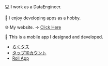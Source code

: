💻 I work as a DataEngineer.

📱 I enjoy developing apps as a hobby.

🌐 My website. -> [Click Here](https://takuma-blog-f550b6512c12.herokuapp.com/)

🍎 This is a mobile app I designed and developed.
- [らくタス](https://apps.apple.com/jp/app/%E3%82%89%E3%81%8F%E3%82%BF%E3%82%B9/id6738020289)
- [タップ10カウント](https://apps.apple.com/jp/app/%E3%82%BF%E3%83%83%E3%83%9710%E3%82%AB%E3%82%A6%E3%83%B3%E3%83%88/id6740076041)
- [Roll App](https://apps.apple.com/jp/app/%E3%83%AD%E3%83%BC%E3%83%AB%E3%82%A2%E3%83%83%E3%83%97/id6505002591)

